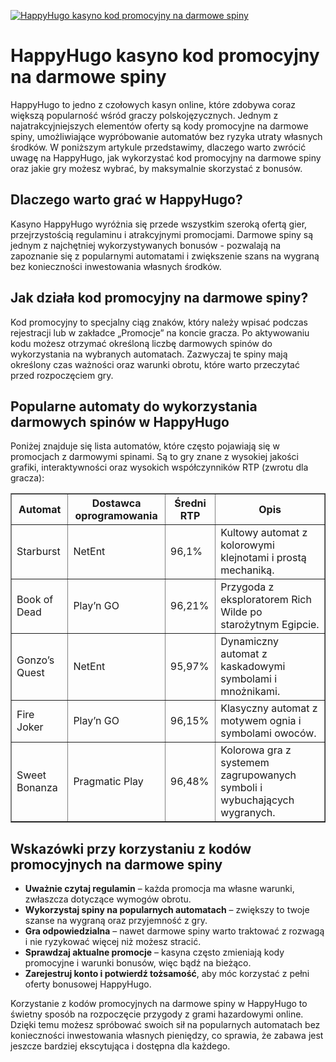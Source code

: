 [![HappyHugo kasyno kod promocyjny na darmowe spiny](https://123-caf.pages.dev/gitsignup.png)](https://vrmoo.ru/Bt82HjjY)

<h1>HappyHugo kasyno kod promocyjny na darmowe spiny</h1> <p>HappyHugo to jedno z czołowych kasyn online, które zdobywa coraz większą popularność wśród graczy polskojęzycznych. Jednym z najatrakcyjniejszych elementów oferty są kody promocyjne na darmowe spiny, umożliwiające wypróbowanie automatów bez ryzyka utraty własnych środków. W poniższym artykule przedstawimy, dlaczego warto zwrócić uwagę na HappyHugo, jak wykorzystać kod promocyjny na darmowe spiny oraz jakie gry możesz wybrać, by maksymalnie skorzystać z bonusów.</p>  <h2>Dlaczego warto grać w HappyHugo?</h2> <p>Kasyno HappyHugo wyróżnia się przede wszystkim szeroką ofertą gier, przejrzystością regulaminu i atrakcyjnymi promocjami. Darmowe spiny są jednym z najchętniej wykorzystywanych bonusów - pozwalają na zapoznanie się z popularnymi automatami i zwiększenie szans na wygraną bez konieczności inwestowania własnych środków.</p>  <h2>Jak działa kod promocyjny na darmowe spiny?</h2> <p>Kod promocyjny to specjalny ciąg znaków, który należy wpisać podczas rejestracji lub w zakładce „Promocje” na koncie gracza. Po aktywowaniu kodu możesz otrzymać określoną liczbę darmowych spinów do wykorzystania na wybranych automatach. Zazwyczaj te spiny mają określony czas ważności oraz warunki obrotu, które warto przeczytać przed rozpoczęciem gry.</p>  <h2>Popularne automaty do wykorzystania darmowych spinów w HappyHugo</h2> <p>Poniżej znajduje się lista automatów, które często pojawiają się w promocjach z darmowymi spinami. Są to gry znane z wysokiej jakości grafiki, interaktywności oraz wysokich współczynników RTP (zwrotu dla gracza):</p>  <table border="1" cellpadding="8" cellspacing="0">   <thead>     <tr>       <th>Automat</th>       <th>Dostawca oprogramowania</th>       <th>Średni RTP</th>       <th>Opis</th>     </tr>   </thead>   <tbody>     <tr>       <td>Starburst</td>       <td>NetEnt</td>       <td>96,1%</td>       <td>Kultowy automat z kolorowymi klejnotami i prostą mechaniką.</td>     </tr>     <tr>       <td>Book of Dead</td>       <td>Play’n GO</td>       <td>96,21%</td>       <td>Przygoda z eksploratorem Rich Wilde po starożytnym Egipcie.</td>     </tr>     <tr>       <td>Gonzo’s Quest</td>       <td>NetEnt</td>       <td>95,97%</td>       <td>Dynamiczny automat z kaskadowymi symbolami i mnożnikami.</td>     </tr>     <tr>       <td>Fire Joker</td>       <td>Play’n GO</td>       <td>96,15%</td>       <td>Klasyczny automat z motywem ognia i symbolami owoców.</td>     </tr>     <tr>       <td>Sweet Bonanza</td>       <td>Pragmatic Play</td>       <td>96,48%</td>       <td>Kolorowa gra z systemem zagrupowanych symboli i wybuchających wygranych.</td>     </tr>   </tbody> </table>  <h2>Wskazówki przy korzystaniu z kodów promocyjnych na darmowe spiny</h2> <ul>   <li><strong>Uważnie czytaj regulamin</strong> – każda promocja ma własne warunki, zwłaszcza dotyczące wymogów obrotu.</li>   <li><strong>Wykorzystaj spiny na popularnych automatach</strong> – zwiększy to twoje szanse na wygraną oraz przyjemność z gry.</li>   <li><strong>Gra odpowiedzialna</strong> – nawet darmowe spiny warto traktować z rozwagą i nie ryzykować więcej niż możesz stracić.</li>   <li><strong>Sprawdzaj aktualne promocje</strong> – kasyna często zmieniają kody promocyjne i warunki bonusów, więc bądź na bieżąco.</li>   <li><strong>Zarejestruj konto i potwierdź tożsamość</strong>, aby móc korzystać z pełni oferty bonusowej HappyHugo.</li> </ul>  <p>Korzystanie z kodów promocyjnych na darmowe spiny w HappyHugo to świetny sposób na rozpoczęcie przygody z grami hazardowymi online. Dzięki temu możesz spróbować swoich sił na popularnych automatach bez konieczności inwestowania własnych pieniędzy, co sprawia, że zabawa jest jeszcze bardziej ekscytująca i dostępna dla każdego.</p>